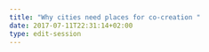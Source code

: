 ```yaml
---
title: "Why cities need places for co-creation "
date: 2017-07-11T22:31:14+02:00
type: edit-session
---
```


